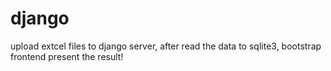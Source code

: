 # django
upload extcel files to django server, after read the data to sqlite3, bootstrap frontend present the result!
